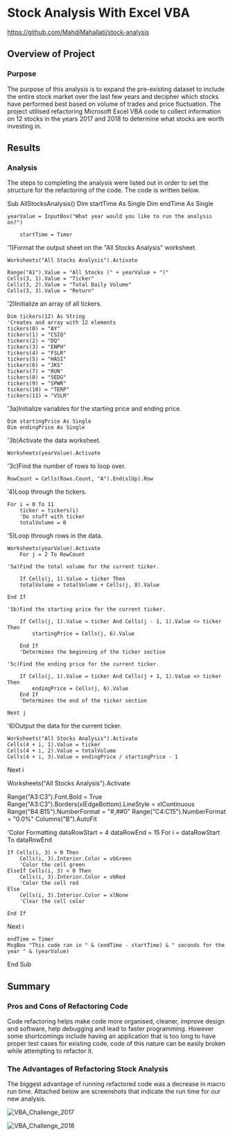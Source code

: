 # Stock Analysis With Excel VBA
https://github.com/MahdiMahallati/stock-analysis

## Overview of Project
### Purpose
The purpose of this analysis is to expand the pre-existing dataset to include the entire stock market over the last few years and decipher which stocks have performed best based on volume of trades and price fluctuation. The project utilised refactoring Microsoft Excel VBA code to collect information on 12 stocks in the years 2017 and 2018 to determine what stocks are worth investing in. 

## Results
### Analysis
The steps to completing the analysis were listed out in order to set the structure for the refactoring of the code. The code is written below. 

Sub AllStocksAnalysis()
    Dim startTime As Single
    Dim endTime As Single
    
    yearValue = InputBox("What year would you like to run the analysis on?")
    
        startTime = Timer

'1)Format the output sheet on the "All Stocks Analysis" worksheet.

    Worksheets("All Stocks Analysis").Activate
    
    Range("A1").Value = "All Stocks (" + yearValue + ")"
    Cells(3, 1).Value = "Ticker"
    Cells(3, 2).Value = "Total Daily Volume"
    Cells(3, 3).Value = "Return"

'2)Initialize an array of all tickers.

    Dim tickers(12) As String
    'Creates and array with 12 elements
    tickers(0) = "AY"
    tickers(1) = "CSIQ"
    tickers(2) = "DQ"
    tickers(3) = "ENPH"
    tickers(4) = "FSLR"
    tickers(5) = "HASI"
    tickers(6) = "JKS"
    tickers(7) = "RUN"
    tickers(8) = "SEDG"
    tickers(9) = "SPWR"
    tickers(10) = "TERP"
    tickers(11) = "VSLR"
  
'3a)Initialize variables for the starting price and ending price.

    Dim startingPrice As Single
    Dim endingPrice As Single
    
'3b)Activate the data worksheet.

    Worksheets(yearValue).Activate

'3c)Find the number of rows to loop over.

    RowCount = Cells(Rows.Count, "A").End(xlUp).Row
    
'4)Loop through the tickers.

    For i = 0 To 11
        ticker = tickers(i)
        'Do stuff with ticker
        totalVolume = 0
    
'5)Loop through rows in the data.

    Worksheets(yearValue).Activate
        For j = 2 To RowCount
        
    '5a)Find the total volume for the current ticker.
    
        If Cells(j, 1).Value = ticker Then
        totalVolume = totalVolume + Cells(j, 8).Value
        
    End If
    
    '5b)Find the starting price for the current ticker.
    
        If Cells(j, 1).Value = ticker And Cells(j - 1, 1).Value <> ticker Then
            startingPrice = Cells(j, 6).Value
            
        End If
        'Determines the beginning of the ticker section
        
    '5c)Find the ending price for the current ticker.
    
        If Cells(j, 1).Value = ticker And Cells(j + 1, 1).Value <> ticker Then
            endingPrice = Cells(j, 6).Value
        End If
        'Determines the end of the ticker section
        
    Next j
    
'6)Output the data for the current ticker.

    Worksheets("All Stocks Analysis").Activate
    Cells(4 + i, 1).Value = ticker
    Cells(4 + i, 2).Value = totalVolume
    Cells(4 + i, 3).Value = endingPrice / startingPrice - 1
    
 Next i


Worksheets("All Stocks Analysis").Activate

Range("A3:C3").Font.Bold = True
Range("A3:C3").Borders(xlEdgeBottom).LineStyle = xlContinuous
Range("B4:B15").NumberFormat = "#,##0"
Range("C4:C15").NumberFormat = "0.0%"
Columns("B").AutoFit

'Color Formatting
    dataRowStart = 4
    dataRowEnd = 15
    For i = dataRowStart To dataRowEnd
    
    
    If Cells(i, 3) > 0 Then
        Cells(i, 3).Interior.Color = vbGreen
        'Color the cell green
    ElseIf Cells(i, 3) < 0 Then
        Cells(i, 3).Interior.Color = vbRed
        'Color the cell red
    Else
        Cells(i, 3).Interior.Color = xlNone
        'Clear the cell color
    
    End If
    
Next i

    endTime = Timer
    MsgBox "This code ran in " & (endTime - startTime) & " seconds for the year " & (yearValue)

End Sub

## Summary
### Pros and Cons of Refactoring Code
Code refactoring helps make code more organised, cleaner, improve design and software, help debugging and lead to faster programming. However some shortcomings include having an application that is too long to have proper test cases for existing code, code of this nature can be easily broken while attempting to refactor it. 

### The Advantages of Refactoring Stock Analysis
The biggest advantage of running refactored code was a decrease in macro run time. Attached below are screenshots that indicate the run time for our new analysis. 

![VBA_Challenge_2017](https://user-images.githubusercontent.com/100375726/159191676-afd030e7-911f-4f7b-b5ac-39c141d60c22.PNG)

![VBA_Challenge_2018](https://user-images.githubusercontent.com/100375726/159191682-f01035c7-c732-4859-b26a-4065962106a2.PNG)


